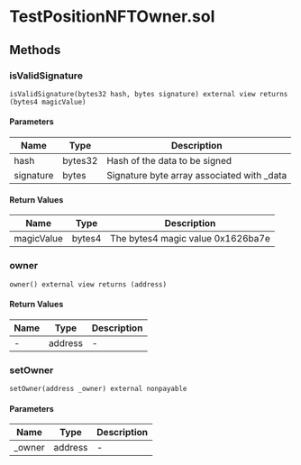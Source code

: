 
# TestPositionNFTOwner.sol

    

    
## Methods
### isValidSignature
```solidity
isValidSignature(bytes32 hash, bytes signature) external view returns (bytes4 magicValue)
```

            

            
#### Parameters

| Name | Type | Description |
|---|---|---|
| hash | bytes32 | Hash of the data to be signed |
| signature | bytes | Signature byte array associated with _data |

#### Return Values

| Name | Type | Description |
|---|---|---|
| magicValue | bytes4 | The bytes4 magic value 0x1626ba7e |

### owner
```solidity
owner() external view returns (address)
```

            

            
#### Return Values

| Name | Type | Description |
|---|---|---|
| - | address | - |

### setOwner
```solidity
setOwner(address _owner) external nonpayable
```

            

            
#### Parameters

| Name | Type | Description |
|---|---|---|
| _owner | address | - |


